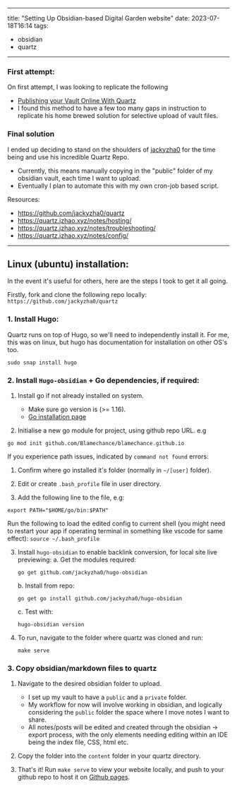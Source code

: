 
---
title: "Setting Up Obsidian-based Digital Garden website"
date: 2023-07-18T16:14
tags:
- obsidian
- quartz
---
  
### First attempt:
On first attempt, I was looking to replicate the following

- [Publishing your Vault Online With Quartz](https://brandonkboswell.com/blog/Publishing-your-Obsidian-Vault-Online-with-Quartz/)
- I found this method to have a few too many gaps in instruction to replicate his home brewed solution for selective upload of vault files.


### Final solution
I ended up deciding to stand on the shoulders of [jackyzha0](https://github.com/jackyzha0/quartz) for the time being and use his incredible Quartz Repo. 
- Currently, this means manually copying in the "public" folder of my obsidian vault, each time I want to upload.
- Eventually I plan to automate this with my own cron-job based script.

Resources:
- https://github.com/jackyzha0/quartz
- https://quartz.jzhao.xyz/notes/hosting/
- https://quartz.jzhao.xyz/notes/troubleshooting/
- https://quartz.jzhao.xyz/notes/config/

  

---

## Linux (ubuntu) installation:

In the event it's useful for others, here are the steps I took to get it all going.

Firstly, fork and clone the following repo locally:
`https://github.com/jackyzha0/quartz`


### 1. Install Hugo:

Quartz runs on top of Hugo, so we'll need to independently install it. For me, this was on linux, but hugo has documentation for installation on other OS's too.

```
sudo snap install hugo
```

  

### 2. Install `Hugo-obsidian` + Go dependencies, if required:

1. Install go if not already installed on system.
	- Make sure go version is (>= 1.16).
	- [Go installation page](https://gohugo.io/installation/)

2. Initialise a new go module for project, using github repo URL. e.g
```
go mod init github.com/Blamechance/blamechance.github.io
```


If you experience path issues, indicated by `command not found` errors:

1. Confirm where go installed it's folder (normally in `~/[user]` folder).

2. Edit or create `.bash_profile` file in user directory.

3. Add the following line to the file, e.g:
```
export PATH="$HOME/go/bin:$PATH"
```

Run the following to load the edited config to current shell (you might need to restart your app if operating terminal in something like vscode for same effect):
	`source ~/.bash_profile`

3. Install `hugo-obsidian` to enable backlink conversion, for local site live previewing:
	a. Get the modules required:
	```
	go get github.com/jackyzha0/hugo-obsidian
	```
	b. Install from repo:
	```
	go get go install github.com/jackyzha0/hugo-obsidian
	```
	c. Test with:
	```
	hugo-obsidian version
	```

4. To run, navigate to the folder where quartz was cloned and run:
	```
	make serve
	```

### 3. Copy obsidian/markdown files to quartz
1. Navigate to the desired obsidian folder to upload.
	- I set up my vault to have a `public` and a `private` folder. 
	- My workflow for now will involve working in obsidian, and logically considering the `public` folder the space where I move notes I want to share. 
	- All notes/posts will be edited and created through the obsidian -> export process, with the only elements needing editing within an IDE being the index file, CSS, html etc. 

2. Copy the folder into the `content` folder in your quartz directory.

3. That's it! Run `make serve` to view your website locally, and push to your github repo to host it on [Github pages](https://quartz.jzhao.xyz/notes/hosting/). 
